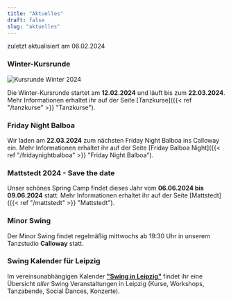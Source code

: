 ```yaml
---
title: "Aktuelles"
draft: false
slug: "aktuelles"
---
```


zuletzt aktualisiert am 06.02.2024

### Winter-Kursrunde
![Kursrunde Winter 2024](../slider_kurse_winter_2024.png)

Die Winter-Kursrunde startet am **12.02.2024** und läuft bis zum **22.03.2024**. Mehr Informationen erhaltet ihr auf der Seite [Tanzkurse]({{< ref "/tanzkurse" >}} "Tanzkurse").

### Friday Night Balboa
Wir laden am **22.03.2024** zum nächsten Friday Night Balboa ins Calloway ein. Mehr Informationen erhaltet ihr auf der Seite [Friday Balboa Night]({{< ref "/fridaynightbalboa" >}} "Friday Night Balboa").

### Mattstedt 2024 - Save the date
Unser schönes Spring Camp findet dieses Jahr vom **06.06.2024 bis 09.06.2024** statt. Mehr Informationen erhaltet ihr auf der Seite [Mattstedt]({{< ref "/mattstedt" >}} "Mattstedt").

### Minor Swing
Der Minor Swing findet regelmäßig mittwochs ab 19:30 Uhr in unserem Tanzstudio **Calloway** statt.

### Swing Kalender für Leipzig
Im vereinsunabhängigen Kalender [**"Swing in Leipzig"**](https://kalender.digital/0c529f4b4448ea55b992) findet ihr eine Übersicht *aller* Swing Veranstaltungen in Leipzig (Kurse, Workshops, Tanzabende, Social Dances, Konzerte).
